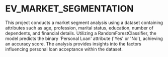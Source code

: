 # EV_MARKET_SEGMENTATION

This project conducts a market segment analysis using a dataset containing attributes such as age, profession, marital status, education, number of dependents, and financial details. Utilizing a RandomForestClassifier, the model predicts the binary 'Personal Loan' attribute ('Yes' or 'No'), achieving an accuracy score. The analysis provides insights into the factors influencing personal loan acceptance within the dataset.
